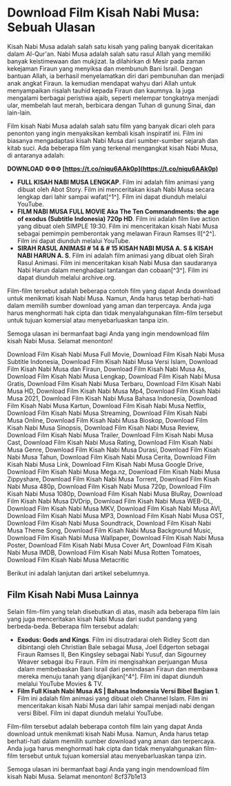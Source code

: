 # Download Film Kisah Nabi Musa: Sebuah Ulasan
 
Kisah Nabi Musa adalah salah satu kisah yang paling banyak diceritakan dalam Al-Qur'an. Nabi Musa adalah salah satu rasul Allah yang memiliki banyak keistimewaan dan mukjizat. Ia dilahirkan di Mesir pada zaman kekejaman Firaun yang menyiksa dan membunuh Bani Israil. Dengan bantuan Allah, ia berhasil menyelamatkan diri dari pembunuhan dan menjadi anak angkat Firaun. Ia kemudian mendapat wahyu dari Allah untuk menyampaikan risalah tauhid kepada Firaun dan kaumnya. Ia juga mengalami berbagai peristiwa ajaib, seperti melempar tongkatnya menjadi ular, membelah laut merah, berbicara dengan Tuhan di gunung Sinai, dan lain-lain.
 
Film kisah Nabi Musa adalah salah satu film yang banyak dicari oleh para penonton yang ingin menyaksikan kembali kisah inspiratif ini. Film ini biasanya mengadaptasi kisah Nabi Musa dari sumber-sumber sejarah dan kitab suci. Ada beberapa film yang terkenal mengangkat kisah Nabi Musa, di antaranya adalah:
 
**DOWNLOAD ⚙⚙⚙ [https://t.co/niqu6AAk0p](https://t.co/niqu6AAk0p)**


 
- **FULL KISAH NABI MUSA LENGKAP**. Film ini adalah film animasi yang dibuat oleh Abot Story. Film ini menceritakan kisah Nabi Musa secara lengkap dari lahir sampai wafat[^1^]. Film ini dapat diunduh melalui YouTube.
- **FILM NABI MUSA FULL MOVIE Aka The Ten Commandments: the age of exodus (Subtitle Indonesia) 720p HD**. Film ini adalah film live action yang dibuat oleh SIMPLE 19:30. Film ini menceritakan kisah Nabi Musa sebagai pemimpin pemberontak yang melawan Firaun Ramses II[^2^]. Film ini dapat diunduh melalui YouTube.
- **SIRAH RASUL ANIMASI # 14 & # 15 KISAH NABI MUSA A. S & KISAH NABI HARUN A. S**. Film ini adalah film animasi yang dibuat oleh Sirah Rasul Animasi. Film ini menceritakan kisah Nabi Musa dan saudaranya Nabi Harun dalam menghadapi tantangan dan cobaan[^3^]. Film ini dapat diunduh melalui archive.org.

Film-film tersebut adalah beberapa contoh film yang dapat Anda download untuk menikmati kisah Nabi Musa. Namun, Anda harus tetap berhati-hati dalam memilih sumber download yang aman dan terpercaya. Anda juga harus menghormati hak cipta dan tidak menyalahgunakan film-film tersebut untuk tujuan komersial atau menyebarluaskan tanpa izin.
 
Semoga ulasan ini bermanfaat bagi Anda yang ingin mendownload film kisah Nabi Musa. Selamat menonton!
 
Download Film Kisah Nabi Musa Full Movie,  Download Film Kisah Nabi Musa Subtitle Indonesia,  Download Film Kisah Nabi Musa Versi Islam,  Download Film Kisah Nabi Musa dan Firaun,  Download Film Kisah Nabi Musa As,  Download Film Kisah Nabi Musa Lengkap,  Download Film Kisah Nabi Musa Gratis,  Download Film Kisah Nabi Musa Terbaru,  Download Film Kisah Nabi Musa HD,  Download Film Kisah Nabi Musa Mp4,  Download Film Kisah Nabi Musa 2021,  Download Film Kisah Nabi Musa Bahasa Indonesia,  Download Film Kisah Nabi Musa Kartun,  Download Film Kisah Nabi Musa Netflix,  Download Film Kisah Nabi Musa Streaming,  Download Film Kisah Nabi Musa Online,  Download Film Kisah Nabi Musa Bioskop,  Download Film Kisah Nabi Musa Sinopsis,  Download Film Kisah Nabi Musa Review,  Download Film Kisah Nabi Musa Trailer,  Download Film Kisah Nabi Musa Cast,  Download Film Kisah Nabi Musa Rating,  Download Film Kisah Nabi Musa Genre,  Download Film Kisah Nabi Musa Durasi,  Download Film Kisah Nabi Musa Tahun,  Download Film Kisah Nabi Musa Cerita,  Download Film Kisah Nabi Musa Link,  Download Film Kisah Nabi Musa Google Drive,  Download Film Kisah Nabi Musa Mega.nz,  Download Film Kisah Nabi Musa Zippyshare,  Download Film Kisah Nabi Musa Torrent,  Download Film Kisah Nabi Musa 480p,  Download Film Kisah Nabi Musa 720p,  Download Film Kisah Nabi Musa 1080p,  Download Film Kisah Nabi Musa BluRay,  Download Film Kisah Nabi Musa DVDrip,  Download Film Kisah Nabi Musa WEB-DL,  Download Film Kisah Nabi Musa MKV,  Download Film Kisah Nabi Musa AVI,  Download Film Kisah Nabi Musa MP3,  Download Film Kisah Nabi Musa OST,  Download Film Kisah Nabi Musa Soundtrack,  Download Film Kisah Nabi Musa Theme Song,  Download Film Kisah Nabi Musa Background Music,  Download Film Kisah Nabi Musa Wallpaper,  Download Film Kisah Nabi Musa Poster,  Download Film Kisah Nabi Musa Cover Art,  Download Film Kisah Nabi Musa IMDB,  Download Film Kisah Nabi Musa Rotten Tomatoes,  Download Film Kisah Nabi Musa Metacritic

Berikut ini adalah lanjutan dari artikel sebelumnya.
 
## Film Kisah Nabi Musa Lainnya
 
Selain film-film yang telah disebutkan di atas, masih ada beberapa film lain yang juga menceritakan kisah Nabi Musa dari sudut pandang yang berbeda-beda. Beberapa film tersebut adalah:

- **Exodus: Gods and Kings**. Film ini disutradarai oleh Ridley Scott dan dibintangi oleh Christian Bale sebagai Musa, Joel Edgerton sebagai Firaun Ramses II, Ben Kingsley sebagai Nabi Yusuf, dan Sigourney Weaver sebagai ibu Firaun. Film ini mengisahkan perjuangan Musa dalam membebaskan Bani Israil dari penindasan Firaun dan membawa mereka menuju tanah yang dijanjikan[^4^]. Film ini dapat diunduh melalui YouTube Movies & TV.
- **Film Full Kisah Nabi Musa AS | Bahasa Indonesia Versi Bibel Bagian 1**. Film ini adalah film animasi yang dibuat oleh Channel Islam. Film ini menceritakan kisah Nabi Musa dari lahir sampai menjadi nabi dengan versi Bibel. Film ini dapat diunduh melalui YouTube.

Film-film tersebut adalah beberapa contoh film lain yang dapat Anda download untuk menikmati kisah Nabi Musa. Namun, Anda harus tetap berhati-hati dalam memilih sumber download yang aman dan terpercaya. Anda juga harus menghormati hak cipta dan tidak menyalahgunakan film-film tersebut untuk tujuan komersial atau menyebarluaskan tanpa izin.
 
Semoga ulasan ini bermanfaat bagi Anda yang ingin mendownload film kisah Nabi Musa. Selamat menonton!
 8cf37b1e13
 

